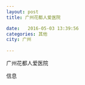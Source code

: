 ```yaml
--- 
layout: post 
title: 广州花都人爱医院

date:   2016-05-03 13:39:56 
categories: 其他  
city: 广州
  
--- 
```

   
广州花都人爱医院

信息

